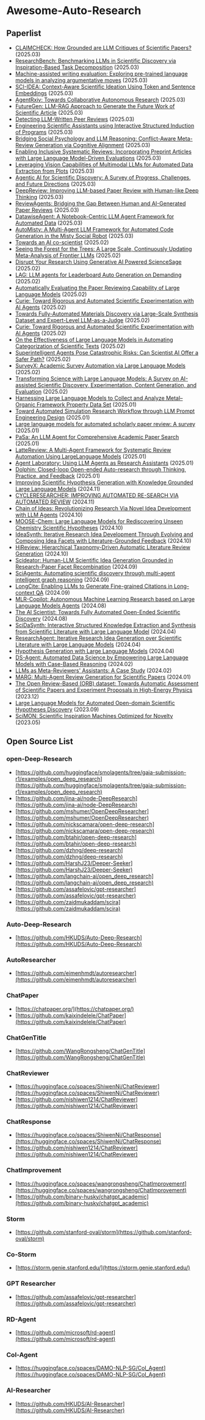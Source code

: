 # Awesome-Auto-Research
## Paperlist
- [CLAIMCHECK: How Grounded are LLM Critiques of Scientific Papers?](https://arxiv.org/abs/2503.21717) (2025.03)
- [ResearchBench: Benchmarking LLMs in Scientific Discovery via Inspiration-Based Task Decomposition](https://arxiv.org/abs/2503.21248) (2025.03)
- [Machine-assisted writing evaluation: Exploring pre-trained language models in analyzing argumentative moves](https://arxiv.org/abs/2503.19279) (2025.03)
- [SCI-IDEA: Context-Aware Scientific Ideation Using Token and Sentence Embeddings](https://arxiv.org/abs/2503.19257) (2025.03)
- [AgentRxiv: Towards Collaborative Autonomous Research](https://arxiv.org/abs/2503.18102) (2025.03)
- [FutureGen: LLM-RAG Approach to Generate the Future Work of Scientific Article](https://arxiv.org/abs/2503.16561) (2025.03)
- [Detecting LLM-Written Peer Reviews](https://arxiv.org/abs/2503.15772) (2025.03)
- [Engineering Scientific Assistants using Interactive Structured Induction of Programs](https://arxiv.org/abs/2503.14488) (2025.03)
- [Bridging Social Psychology and LLM Reasoning: Conflict-Aware Meta-Review Generation via Cognitive Alignment](https://arxiv.org/abs/2503.13879) (2025.03)
- [Enabling Inclusive Systematic Reviews: Incorporating Preprint Articles with Large Language Model-Driven Evaluations](https://arxiv.org/abs/2503.13857) (2025.03)
- [Leveraging Vision Capabilities of Multimodal LLMs for Automated Data Extraction from Plots](https://arxiv.org/abs/2503.12326) (2025.03)
- [Agentic AI for Scientific Discovery: A Survey of Progress, Challenges, and Future Directions](https://arxiv.org/abs/2503.08979) (2025.03)
- [DeepReview: Improving LLM-based Paper Review with Human-like Deep Thinking](https://arxiv.org/abs/2503.08569) (2025.03)
- [ReviewAgents: Bridging the Gap Between Human and AI-Generated Paper Reviews](https://arxiv.org/abs/2503.08506) (2025.03)
- [DatawiseAgent: A Notebook-Centric LLM Agent Framework for Automated Data](https://arxiv.org/abs/2503.07044) (2025.03)
- [AutoMisty: A Multi-Agent LLM Framework for Automated Code Generation in the Misty Social Robot](https://arxiv.org/abs/2503.06791) (2025.03)
- [Towards an AI co-scientist](https://arxiv.org/abs/2502.18864) (2025.02)
- [Seeing the Forest for the Trees: A Large Scale, Continuously Updating Meta-Analysis of Frontier LLMs](https://arxiv.org/abs/2502.18791) (2025.02)
- [Disrupt Your Research Using Generative AI Powered ScienceSage](https://arxiv.org/abs/2502.18479) (2025.02)
- [LAG: LLM agents for Leaderboard Auto Generation on Demanding](https://arxiv.org/abs/2502.18209) (2025.02)
- [Automatically Evaluating the Paper Reviewing Capability of Large Language Models](https://arxiv.org/abs/2502.17086) (2025.02)
- [Curie: Toward Rigorous and Automated Scientific Experimentation with AI Agents](https://arxiv.org/abs/2502.18209) (2025.02)
- [Towards Fully-Automated Materials Discovery via Large-Scale Synthesis Dataset and Expert-Level LLM-as-a-Judge](https://arxiv.org/abs/2502.16457) (2025.02)
- [Curie: Toward Rigorous and Automated Scientific Experimentation with AI Agents](https://arxiv.org/abs/2502.16069) (2025.02)
- [On the Effectiveness of Large Language Models in Automating Categorization of Scientific Texts](https://arxiv.org/abs/2502.15745) (2025.02)
- [Superintelligent Agents Pose Catastrophic Risks: Can Scientist AI Offer a Safer Path?](https://arxiv.org/abs/2502.15657) (2025.02)
- [SurveyX: Academic Survey Automation via Large Language Models](https://arxiv.org/abs/2502.14776) (2025.02)
- [Transforming Science with Large Language Models: A Survey on AI-assisted Scientific Discovery, Experimentation, Content Generation, and Evaluation](https://arxiv.org/abs/2502.05151) (2025.02)
- [Harnessing Large Language Models to Collect and Analyze Metal–Organic Framework Property Data Set](https://pubs.acs.org/doi/abs/10.1021/jacs.4c11085) (2025.01)
- [Toward Automated Simulation Research Workflow through LLM Prompt Engineering Design](https://pubs.acs.org/doi/abs/10.1021/acs.jcim.4c01653#) (2025.01)
- [Large language models for automated scholarly paper review: A survey](https://arxiv.org/abs/2501.10326) (2025.01)
- [PaSa: An LLM Agent for Comprehensive Academic Paper Search](https://arxiv.org/abs/2501.10120) (2025.01)
- [LatteReview: A Multi-Agent Framework for Systematic Review Automation Using LargeLanguage Models](https://arxiv.org/abs/2501.05468) (2025.01)
- [Agent Laboratory: Using LLM Agents as Research Assistants](https://arxiv.org/abs/2501.04227) (2025.01)
- [Dolphin: Closed-loop Open-ended Auto-research through Thinking, Practice, and Feedback](https://arxiv.org/abs/2501.03916) (2025.01)
- [Improving Scientific Hypothesis Generation with Knowledge Grounded Large Language Models](https://arxiv.org/abs/2411.02382) (2024.11)
- [CYCLERESEARCHER: IMPROVING AUTOMATED RE-SEARCH VIA AUTOMATED REVIEW](https://arxiv.org/abs/2411.00816) (2024.11)
- [Chain of Ideas: Revolutionizing Research Via Novel Idea Development with LLM Agents](https://arxiv.org/abs/2410.13185) (2024.10)
- [MOOSE-Chem: Large Language Models for Rediscovering Unseen Chemistry Scientific Hypotheses](https://arxiv.org/abs/2410.07076) (2024.10)
- [IdeaSynth: Iterative Research Idea Development Through Evolving and Composing Idea Facets with Literature-Grounded Feedback](https://arxiv.org/abs/2410.04025) (2024.10)
- [HiReview: Hierarchical Taxonomy-Driven Automatic Literature Review Generation](https://arxiv.org/abs/2410.03761) (2024.10)
- [Scideator: Human-LLM Scientific Idea Generation Grounded in Research-Paper Facet Recombination](https://arxiv.org/abs/2409.14634) (2024.09)
- [SciAgents: Automating scientific discovery through multi-agent intelligent graph reasoning](https://arxiv.org/pdf/2409.05556) (2024.09)
- [LongCite: Enabling LLMs to Generate Fine-grained Citations in Long-context QA](https://arxiv.org/abs/2409.02897) (2024.09)
- [MLR-Copilot: Autonomous Machine Learning Research based on Large Language Models Agents](https://arxiv.org/pdf/2408.14033) (2024.08)
- [The AI Scientist: Towards Fully Automated Open-Ended Scientific Discovery](https://papers.cool/arxiv/2408.06292) (2024.08)
- [SciDaSynth: Interactive Structured Knowledge Extraction and Synthesis from Scientific Literature with Large Language Model](https://arxiv.org/abs/2404.13765) (2024.04)
- [ResearchAgent: Iterative Research Idea Generation over Scientific Literature with Large Language Models](https://arxiv.org/abs/2404.07738) (2024.04)
- [Hypothesis Generation with Large Language Models](https://arxiv.org/abs/2404.04326) (2024.04)
- [DS-Agent: Automated Data Science by Empowering Large Language Models with Case-Based Reasoning](https://arxiv.org/abs/2402.17453) (2024.02)
- [LLMs as Meta-Reviewers' Assistants: A Case Study](https://arxiv.org/abs/2402.15589) (2024.02)
- [MARG: Multi-Agent Review Generation for Scientific Papers](https://arxiv.org/abs/2401.04259) (2024.01)
- [The Open Review-Based (ORB) dataset: Towards Automatic Assessment of Scientific Papers and Experiment Proposals in High-Energy Physics](https://arxiv.org/abs/2312.04576) (2023.12)
- [Large Language Models for Automated Open-domain Scientific Hypotheses Discovery](https://arxiv.org/abs/2309.02726) (2023.09)
- [SciMON: Scientific Inspiration Machines Optimized for Novelty](https://arxiv.org/abs/2305.14259) (2023.05)

## Open Source List
### open-Deep-Research
- [https://github.com/huggingface/smolagents/tree/gaia-submission-r1/examples/open_deep_research](https://github.com/huggingface/smolagents/tree/gaia-submission-r1/examples/open_deep_research)
- [https://github.com/jina-ai/node-DeepResearch](https://github.com/jina-ai/node-DeepResearch)
- [https://github.com/mshumer/OpenDeepResearcher](https://github.com/mshumer/OpenDeepResearcher)
- [https://github.com/nickscamara/open-deep-research](https://github.com/nickscamara/open-deep-research)
- [https://github.com/btahir/open-deep-research](https://github.com/btahir/open-deep-research)
- [https://github.com/dzhng/deep-research](https://github.com/dzhng/deep-research)
- [https://github.com/HarshJ23/Deeper-Seeker](https://github.com/HarshJ23/Deeper-Seeker)
- [https://github.com/langchain-ai/open_deep_research](https://github.com/langchain-ai/open_deep_research)
- [https://github.com/assafelovic/gpt-researcher](https://github.com/assafelovic/gpt-researcher)
- [https://github.com/zaidmukaddam/scira](https://github.com/zaidmukaddam/scira)
### Auto-Deep-Research
- [https://github.com/HKUDS/Auto-Deep-Research](https://github.com/HKUDS/Auto-Deep-Research)
### AutoResearcher
- [https://github.com/eimenhmdt/autoresearcher](https://github.com/eimenhmdt/autoresearcher)
### ChatPaper
- [https://chatpaper.org/](https://chatpaper.org/)
- [https://github.com/kaixindelele/ChatPaper](https://github.com/kaixindelele/ChatPaper)
### ChatGenTitle
- [https://github.com/WangRongsheng/ChatGenTitle](https://github.com/WangRongsheng/ChatGenTitle)
### ChatReviewer
- [https://huggingface.co/spaces/ShiwenNi/ChatReviewer](https://huggingface.co/spaces/ShiwenNi/ChatReviewer)
- [https://github.com/nishiwen1214/ChatReviewer](https://github.com/nishiwen1214/ChatReviewer)
### ChatResponse
- [https://huggingface.co/spaces/ShiwenNi/ChatResponse](https://huggingface.co/spaces/ShiwenNi/ChatResponse)
- [https://github.com/nishiwen1214/ChatReviewer](https://github.com/nishiwen1214/ChatReviewer)
### ChatImprovement
- [https://huggingface.co/spaces/wangrongsheng/ChatImprovement](https://huggingface.co/spaces/wangrongsheng/ChatImprovement)
- [https://github.com/binary-husky/chatgpt_academic](https://github.com/binary-husky/chatgpt_academic)
### Storm
- [https://github.com/stanford-oval/storm](https://github.com/stanford-oval/storm)
### Co-Storm
- [https://storm.genie.stanford.edu/](https://storm.genie.stanford.edu/)
### GPT Researcher
- [https://github.com/assafelovic/gpt-researcher](https://github.com/assafelovic/gpt-researcher)
### RD-Agent
- [https://github.com/microsoft/rd-agent](https://github.com/microsoft/rd-agent)
### Col-Agent
- [https://huggingface.co/spaces/DAMO-NLP-SG/CoI_Agent](https://huggingface.co/spaces/DAMO-NLP-SG/CoI_Agent)
### AI-Researcher
- [https://github.com/HKUDS/AI-Researcher](https://github.com/HKUDS/AI-Researcher)
